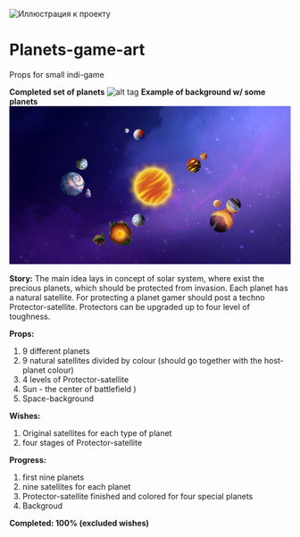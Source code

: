 ![Иллюстрация к проекту](https://github.com/WriteWrote/Planets-game-art/blob/2dae163d0eb89784f13e78358928d550cdad92b6/result/result.png)
# Planets-game-art
Props for small indi-game

**Completed set of planets**
![alt tag](https://github.com/WriteWrote/Planets-game-art/blob/2dae163d0eb89784f13e78358928d550cdad92b6/result/result.png "Completed set of planets")​
**Example of background w/ some planets**
![alt tag](https://github.com/WriteWrote/Planets-game-art/blob/2dae163d0eb89784f13e78358928d550cdad92b6/result/%D0%BF%D1%80%D0%B8%D0%BC%D0%B5%D1%80.png "Example")​


**Story:**
The main idea lays in concept of solar system, where exist the precious planets, which should be protected from invasion.
Each planet has a natural satellite.
For protecting a planet gamer should post a techno Protector-satellite. Protectors can be upgraded up to four level of toughness.

**Props:**
1. 9 different planets
2. 9 natural satellites divided by colour (should go together with the host-planet colour)
3. 4 levels of Protector-satellite
4. Sun - the center of battlefield )
5. Space-background

**Wishes:**
1. Original satellites for each type of planet
2. four stages of Protector-satellite

**Progress:**
1. first nine planets
2. nine satellites for each planet
3. Protector-satellite finished and colored for four special planets
4. Backgroud

**Completed: 100% (excluded wishes)**
